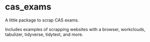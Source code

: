 # cas_exams

A little package to scrap CAS exams.  

Includes examples of scrapping websites with a browser, workclouds, tabulizer, tidyverse, tidytext, and more.
